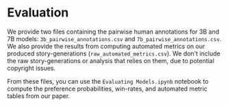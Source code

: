 # Evaluation

We provide two files containing the pairwise human annotations for 3B and 7B models: `3b_pairwise_annotations.csv` and `7b_pairwise_annotations.csv`. We also provide the results from computing automated metrics on our produced story-generations (`raw_automated_metrics.csv`). We don't include the raw story-generations or analysis that relies on them, due to potential copyright issues.

From these files, you can use the `Evaluating Models.ipynb` notebook to compute the preference probabilities, win-rates, and automated metric tables from our paper.